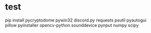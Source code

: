 # test
pip install pycryptodome pywin32 discord.py requests psutil pyautogui pillow pyinstaller opencv-python sounddevice pynput numpy scipy
